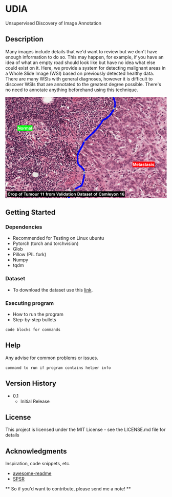 # UDIA
Unsupervised Discovery of Image Annotation

## Description

Many images include details that we'd want to review but we don't have enough information to do so. This may happen, for example, if you have an idea of what an empty road should look like but have no idea what else could exist on it. Here, we provide a system for detecting malignant areas in a Whole Slide Image (WSI) based on previously detected healthy data. There are many WSIs with general diagnoses, however it is difficult to discover WSIs that are annotated to the greatest degree possible. There's no need to annotate anything beforehand using this technique.

![alt text](https://github.com/m-afshari/UDIA/blob/main/SamplePatch.png?raw=true)


## Getting Started



### Dependencies

* Recommended for Testing on Linux ubuntu
* Pytorch (torch and torchvision)
* Glob
* Pillow (PIL fork)
* Numpy
* tqdm

### Dataset

* To download the dataset use this [link](https://camelyon16.grand-challenge.org/Data/). 

### Executing program

* How to run the program
* Step-by-step bullets
```
code blocks for commands
```

## Help

Any advise for common problems or issues.
```
command to run if program contains helper info
```

## Version History

* 0.1
    * Initial Release

## License

This project is licensed under the MIT License - see the LICENSE.md file for details

## Acknowledgments

Inspiration, code snippets, etc.

* [awesome-readme](https://github.com/matiassingers/awesome-readme)
* [SPSR](https://github.com/Maclory/SPSR)


** So if you'd want to contribute, please send me a note! **
